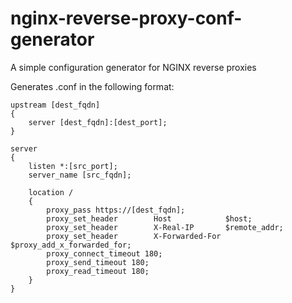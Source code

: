 # nginx-reverse-proxy-conf-generator

A simple configuration generator for NGINX reverse proxies

Generates .conf in the following format: 

    upstream [dest_fqdn]
    {
        server [dest_fqdn]:[dest_port];
    }

    server
    {
        listen *:[src_port];
        server_name [src_fqdn];

        location /
        {
            proxy_pass https://[dest_fqdn];
            proxy_set_header        Host            $host;
            proxy_set_header        X-Real-IP       $remote_addr;
            proxy_set_header        X-Forwarded-For $proxy_add_x_forwarded_for;
            proxy_connect_timeout 180;
            proxy_send_timeout 180;
            proxy_read_timeout 180;
        }
    }
